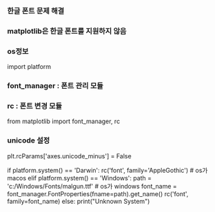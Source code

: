 ### 한글 폰트 문제 해결 
### matplotlib은 한글 폰트를 지원하지 않음
### os정보
import platform

### font_manager : 폰트 관리 모듈
### rc : 폰트 변경 모듈
from matplotlib import font_manager, rc
### unicode 설정
plt.rcParams['axes.unicode_minus'] = False

if platform.system() == 'Darwin':
    rc('font', family='AppleGothic') # os가 macos
elif platform.system() == 'Windows':
    path = 'c:/Windows/Fonts/malgun.ttf' # os가 windows
    font_name = font_manager.FontProperties(fname=path).get_name()
    rc('font', family=font_name)
else:
    print("Unknown System")
